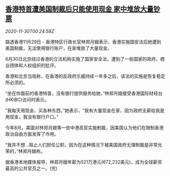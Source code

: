 <!--1606697710000-->
[香港特首遭美国制裁后只能使用现金 家中堆放大量钞票](https://cn.reuters.com/article/hk-chief-usa-sanction-1129-sun-idCNKBS28A01B)
------

<div><i>2020-11-30T00:24:58Z</i></div><p>路透香港11月29日 - 香港特区行政长官林郑月娥表示，香港实施国安法后她遭到美国制裁，无法使用银行账户，在家堆放了大量现金。</p><p>6月30日北京绕过香港的立法机构实施了国家安全法，遭到了一些国家的政府、商业团体和人权组织的批评。</p><p>香港和北京当局称，在香港的反政府示威持续一年多之后，该法的实施是恢复稳定所必须的。</p><p>“坐在你面前的香港特首，没有银行提供服务给她，”林郑月娥接受香港国际财经台(HKIBC)访问时表示。</p><p>“我每天用现金，买各种东西，”她表示，“我有大量现金在家，因为政府支薪给我是用现金，我没有银行户口。”</p><p>今年8月，美国对林郑月娥等一些中港高官实施制裁，因美国认为他们在限制香港政治自由方面发挥了作用。</p><p>“我并不想...阻止人们担任公职，因为在这种情况下被美国政府无理制裁是非常光荣的，”林郑月娥称。</p><p>据香港本地媒体报导，林郑月娥年薪为521万港元(672,232美元)，成为全球薪资最高的公共官员之一。(完)</p>
